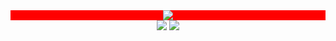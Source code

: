 <div align="center" style="background:red;"> 
  <img src="https://github-readme-stats.vercel.app/api?username=Auriorx&theme=great-gatsby&hide_border=true&count_private=true" />
</div>

<div align="center">
      <img src="https://github-readme-stats.vercel.app/api/pin/?username=Auriorx&repo=ptcgo-auto-redeemer-simple&theme=great-gatsby&hide_border=true?show_owner=true)](https://github.com/Auriorx/github-readme-stats" />
<img src="https://github-readme-stats.vercel.app/api/pin/?username=Auriorx&repo=pokemart-auto-redeemer&theme=great-gatsby&hide_border=true?show_owner=true)](https://github.com/Auriorx/github-readme-stats" />

</div>
